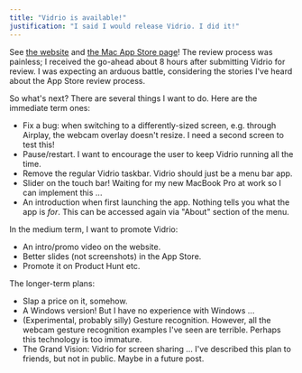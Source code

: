 ```yaml
---
title: "Vidrio is available!"
justification: "I said I would release Vidrio. I did it!"
---
```


See [the website](https://vidr.io/) and [the Mac App Store page](https://itunes.apple.com/gb/app/vidrio/id1209843625)! The review process was painless; I received the go-ahead about 8 hours after submitting Vidrio for review. I was expecting an arduous battle, considering the stories I've heard about the App Store review process.

So what's next? There are several things I want to do. Here are the immediate term ones:

* Fix a bug: when switching to a differently-sized screen, e.g. through Airplay, the webcam overlay doesn't resize. I need a second screen to test this!
* Pause/restart. I want to encourage the user to keep Vidrio running all the time.
* Remove the regular Vidrio taskbar. Vidrio should just be a menu bar app.
* Slider on the touch bar! Waiting for my new MacBook Pro at work so I can implement this ...
* An introduction when first launching the app. Nothing tells you what the app is _for_. This can be accessed again via "About" section of the menu.

In the medium term, I want to promote Vidrio:

* An intro/promo video on the website.
* Better slides (not screenshots) in the App Store.
* Promote it on Product Hunt etc.

The longer-term plans:

* Slap a price on it, somehow.
* A Windows version! But I have no experience with Windows ...
* (Experimental, probably silly) Gesture recognition. However, all the webcam gesture recognition examples I've seen are terrible. Perhaps this technology is too immature.
* The Grand Vision: Vidrio for screen sharing ... I've described this plan to friends, but not in public. Maybe in a future post.
